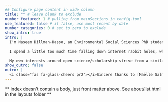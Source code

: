 ```yaml
---
## Configure page content in wide column
title: "" # leave blank to exclude
number_featured: 1 # pulling from mainSections in config.toml
use_featured: false # if false, use most recent by date
number_categories: 0 # set to zero to exclude
show_intro: true
intro: |
  I'm Naseem Dillman-Hasso, an Environmental Social Sciences PhD student at [(the) Ohio State University](https://senr.osu.edu/graduate/environmental-social-sciences). I'm currently advised by [Dr. Robyn Wilson](https://senr.osu.edu/our-people/robyn-s-wilson) and [Dr. Nicole Sintov](https://senr.osu.edu/our-people/nicole-sintov). I'm particularly interested in collective action and sustainable hebavior adoption around climate change. My interests outside of climate change research include open science/scholarship, stenography, and cycling.
  
  I spend a little too much time falling down internet rabbit holes, which has lead me to a lot of my interests. For instance, did you know that stenography machines are super cost prohibitive, some professional ones reaching thousands of dollars? Not to mention the software needed to use them! There are some great communities out there focused on democratizing access to stenography, most notably the [Open Steno Project](https://www.openstenoproject.org/).
  
  My own interests around open science/scholarship strive from a similar area. I think that the incentive structures within scientific research push for lower quality work, whether implicitly or explicitly. Additionally, much of scientific research remains inaccessable for those who aren't affiliated with ["WEIRD"](https://getsyeducated.blogspot.com/2021/06/weird-times-three-reasons-to-stop-using.html) institutions. On the other hand, ["bro-pen" science](https://twitter.com/JinXunGoh/status/1458788716806348801?s=20) is not an acceptable solution. The movement towards more accessible and open scholarship needs to lift up all researchers, and focus on improving quality as opposed to demeaning individuals.
show_outro: false
outro: |
  <i class="fas fa-glass-cheers pr2"></i>Sincere thanks to [Maëlle Salmon](https://masalmon.eu/) for her help naming this Hugo theme!
---
```


** index doesn't contain a body, just front matter above.
See about/list.html in the layouts folder **